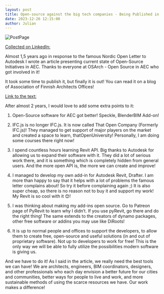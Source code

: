 ```yaml
---
layout: post  
title: Open-source against the big tech companies - Being Published in Finnish on ATL
date: 2023-12-26 12:15:00
author: Julian
---
```

![PostPage](/images/2024_2_ArticleOnATL/ATL.jpg)

<!--excerpt-->

[Collected on LinkedIn: ](https://www.linkedin.com/feed/update/urn:li:activity:7154072128693121025/)
  

Almost 1,5 years ago in response to the famous Nordic Open Letter to Autodesk I wrote an article presenting current state of Open-Source Initiatives in AEC. Thanks to everyone at OSArch - Open Source in AEC who got involved in it!

It took some time to publish it, but finally it is out! You can read it on a blog of Association of Finnish Architects Offices!

[Link to the text: ](https://www.atl.fi/blogi/avoin-koodi-haastaa-isot-ohjelmistoyritykset/)


After almost 2 years, I would love to add some extra points to it:

1. Open-Source software for AEC got better! Speckle, BlenderBIM Add-on!

2. IFC.js is no longer IFC.js. It is now called That Open Company (Formerly IFC.js)! They managed to get support of major players on the market and created a space to learn, thatOpenUniversity! Personally, I am doing some courses there right now!

3. I spend countless hours learning Revit API. Big thanks to Autodesk for allowing us to expand their software with it. They did a lot of serious work there, and it is something which is completely hidden from general users. And the more open API is, the more we can create and improve!

4. I managed to develop my own add-in for Autodesk Revit, Drafter. I am more than happy to say that it helps with a lot of problems the famous letter complains about! So try it before complaining again ;) It is also super cheap, so there is no reason not to buy it and support my work! My Revit is so cool with it 😊! 

5. I was thinking about making my add-ins open source. Go to Patreon page of PyRevit to learn why I didn’t. If you use pyRevit, go there and do the right thing! The same extends to the creators of dynamo packages, other free software or addins you may use like DiRoots!

6. It is up to normal people and offices to support the developers, to allow them to create free, open-source and useful solutions (in and out of proprietary software). Not up to developers to work for free! This is the only way we will be able to fully utilize the possibilities modern software is giving us.

And we have to do it! As I said in the article, we really need the best tools we can have! We are architects, engineers, BIM coordinators, designers, and other professionals who each day envision a better future for our cities and communities, better ways for people to live and work, and more sustainable methods of using the scarce resources we have. Our work makes a difference!